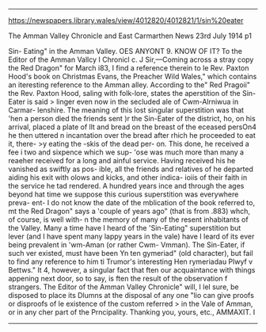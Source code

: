 
---

https://newspapers.library.wales/view/4012820/4012821/1/sin%20eater

The Amman Valley Chronicle and East Carmarthen News
23rd July 1914 p1

Sin- Eating" in the Amman Valley. OES ANYONT 9. KNOW OF IT? To the Editor of the Amman Vallcy I Chronicl c. J Sir,—Coming across a stray copy the Red Dragon" for March i83, I find a reference therein to le Rev. Paxton Hood's book on Christmas Evans, the Preacher Wild Wales," which contains an iteresting reference to the Amman alley. According to the" Red Pragoii" the Rev. Paxton Hood, saling with folk-lore, states the aperstition of the Sin-Eater is said > linger even now in the secluded ale of Cwm-Alrniwua in Carmar- lenshire. The meaning of this lost singular superstition was that 'hen a person died the friends sent )r the Sin-Eater of the district, ho, on his arrival, placed a plate of llt and bread on the breast of the eceased persOn4 he then uttered n incantation over the bread after rhich he proceeded to eat it, there- >y eating the -skis of the dead per- on. This done, he received a fee i two and sixpence which we sup- 'ose was much more than many a reaeher received for a long and ainful service. Having received his he vanished as swiftly as pos- ible, all the friends and relatives of he departed aiding his exit with olows and kicks, and other indica- ioiis of their faith in the service he tad rendered. A hundred years ince and through the ages beyond hat time we suppose this curious superstition was everywhere preva- ent- I do not know the date of the mblication of the book referred to, mt the Red Dragon" says a 'couple of years ago" (that is from .883) whch, of course, is well with- n the memory of many of the resent inhabitants of the Valley. Many a time have I heard of the 'Sin-Eating" superstition but lever (and I have spent many lappy years in the vale) have I leard of its ever being prevalent in 'wm-Aman (or rather Cwm- Vmman). The Sin-Eater, if such ver existed, must have been Yn ten gymeriad" (old character), but fail to find any reference to him ti Trumor's interesting Hen rymeriadau Plwyf v Bettws." It 4, however, a singular fact that ften our acquaintance with things appening next door, so to say, is ften the result of the observation f strangers. The Editor of the Amman Valley Chronicle" will, I lel sure, be disposed to place its Dlumns at the disposal of any one "lio can give proofs or disproofs of le existence of the custom referred > in the Vale of Amman, or in any cher part of the Prncipality. Thanking you, yours, etc., AMMAXIT. I

---


